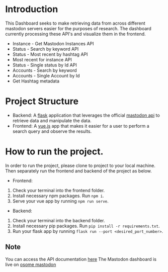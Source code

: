 # Introduction

This Dashboard seeks to make retrieving data from across different mastodon servers easier for the purposes of research.
The dashboard currently processing these API's and visualize them in the frontend.

- Instance - Get Mastodon Instances API
- Status - Search by keyword API
- Status - Most recent by hashtag API
- Most recent for instance API
- Status - Single status by Id API
- Accounts - Search by keyword
- Accounts - Single Account by Id
- Get Hashtag metadata
  
# Project Structure

- Backend: A [flask](https://flask.palletsprojects.com/en/2.3.x/) application that leverages the official [mastodon api](https://docs.joinmastodon.org/api/) to retrieve data and manipulate the data.
- Frontend: A [vue.js](https://vuejs.org/guide/introduction.html) app that makes it easier for a user to perform a search query and observe the results. 

# How to run the project.
In order to run the project, please clone to project to your local machine. Then separately run the frontend and backend of the project as below.  

- Frontend:
1. Check your terminal into the frontend folder.
2. Install necessary npm packages. Run `npm i`.
3. Serve your vue app by running `npm run serve`.

- Backend:
1. Check your terminal into the backend folder.
2. Install necessary pip packages. Run `pip install -r requirements.txt`.
3. Run your flask app by running `flask run --port <desired_port_number>`.

## Note
You can access the API documentation [here](https://github.com/osome-iu/osomemastodon/wiki)
The Mastodon dashboard is live on [osome mastodon](https://osome.iu.edu/tools/mastodon)



